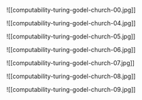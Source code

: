 ![[computability-turing-godel-church-00.jpg]]


![[computability-turing-godel-church-04.jpg]]


![[computability-turing-godel-church-05.jpg]]


![[computability-turing-godel-church-06.jpg]]


![[computability-turing-godel-church-07.jpg]]


![[computability-turing-godel-church-08.jpg]]


![[computability-turing-godel-church-09.jpg]]


